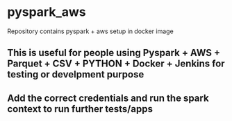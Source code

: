 # pyspark_aws
Repository contains pyspark + aws setup in docker image

## This is useful for people using Pyspark + AWS + Parquet + CSV + PYTHON + Docker + Jenkins for testing or develpment purpose

## Add the correct credentials and run the spark context to run further tests/apps